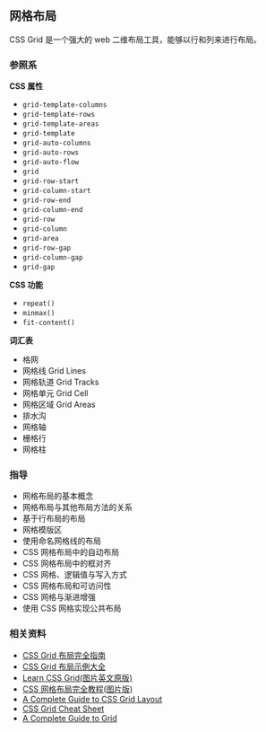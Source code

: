 ## 网格布局

CSS Grid 是一个强大的 web 二维布局工具，能够以行和列来进行布局。

### 参照系

**CSS 属性**

* `grid-template-columns`
* `grid-template-rows`
* `grid-template-areas`
* `grid-template`
* `grid-auto-columns`
* `grid-auto-rows`
* `grid-auto-flow`
* `grid`
* `grid-row-start`
* `grid-column-start`
* `grid-row-end`
* `grid-column-end`
* `grid-row`
* `grid-column`
* `grid-area`
* `grid-row-gap`
* `grid-column-gap`
* `grid-gap`

**CSS 功能**

* `repeat()`
* `minmax()`
* `fit-content()`

**词汇表**

* 格网
* 网格线 Grid Lines
* 网格轨道 Grid Tracks
* 网格单元 Grid Cell
* 网格区域 Grid Areas
* 排水沟
* 网格轴
* 栅格行
* 网格柱

### 指导

* 网格布局的基本概念
* 网格布局与其他布局方法的关系
* 基于行布局的布局
* 网格模版区
* 使用命名网格线的布局
* CSS 网格布局中的自动布局
* CSS 网格布局中的框对齐
* CSS 网格、逻辑值与写入方式
* CSS 网格布局和可访问性
* CSS 网格与渐进增强
* 使用 CSS 网格实现公共布局

### 相关资料

* [CSS Grid 布局完全指南](https://www.html.cn/archives/8510#table-of-contents)
* [CSS Grid 布局示例大全](https://www.html.cn/archives/8635)
* [Learn CSS Grid(图片英文原版)](https://learncssgrid.com/)
* [CSS 网格布局完全教程(图片版)](https://segmentfault.com/a/1190000014690181#articleHeader48)
* [A Complete Guide to CSS Grid Layout](http://chris.house/blog/a-complete-guide-css-grid-layout/)
* [CSS Grid Cheat Sheet](https://alialaa.github.io/css-grid-cheat-sheet/)
* [A Complete Guide to Grid](<https://css-tricks.com/snippets/css/complete-guide-grid/>)